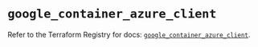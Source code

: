 # `google_container_azure_client`

Refer to the Terraform Registry for docs: [`google_container_azure_client`](https://registry.terraform.io/providers/hashicorp/google/6.40.0/docs/resources/container_azure_client).
